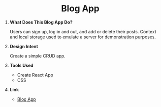 <h1 align="center">
  Blog App
</h1>

1.  **What Does This Blog App Do?**

    Users can sign up, log in and out, and add or delete their posts. Context and local storage used to emulate a server for demonstration purposes.

2.  **Design Intent**

    Create a simple CRUD app.

3.  **Tools Used**

    - Create React App
    - CSS

4.  **Link**

    - [Blog App](https://bxd-blog.vercel.app/)
